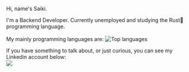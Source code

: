 Hi, name's Saiki.

I'm a Backend Developer. Currently unemployed and studying the Rust🦀 programming language.<br><br>
My mainly programming languages are:
![Top languages](https://github-readme-stats.vercel.app/api/top-langs/?username=GSaiki26&layout=compact&langs_count=16&theme=calm)


If you have something to talk about, or just curious, you can see my Linkedin account below:<br>
<a href="https://www.linkedin.com/in/gustavo-saiki-a34527170/">
  <img src="https://img.shields.io/badge/LinkedIn-0077B5?style=for-the-badge&logo=linkedin&logoColor=white"/>
</a>
